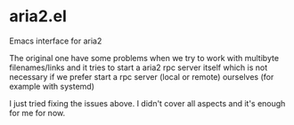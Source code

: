 # aria2.el
Emacs interface for aria2

The original one have some problems when we try to work with multibyte filenames/links and it tries to start a aria2 rpc server itself which is not necessary if we prefer start a rpc server (local or remote) ourselves (for example with systemd)

I just tried fixing the issues above. I didn't cover all aspects and it's enough for me for now.
